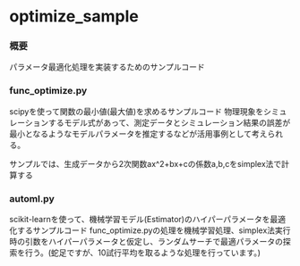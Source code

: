 # optimize_sample



### 概要

パラメータ最適化処理を実装するためのサンプルコード


### func_optimize.py

scipyを使って関数の最小値(最大値)を求めるサンプルコード
物理現象をシミュレーションするモデル式があって、測定データとシミュレーション結果の誤差が最小となるようなモデルパラメータを推定するなどが活用事例として考えられる。

サンプルでは、生成データから2次関数ax^2+bx+cの係数a,b,cをsimplex法で計算する



### automl.py

scikit-learnを使って、機械学習モデル(Estimator)のハイパーパラメータを最適化するサンプルコード
func_optimize.pyの処理を機械学習処理、simplex法実行時の引数をハイパーパラメータと仮定し、ランダムサーチで最適パラメータの探索を行う。(蛇足ですが、10試行平均を取るような処理を行っています。)



